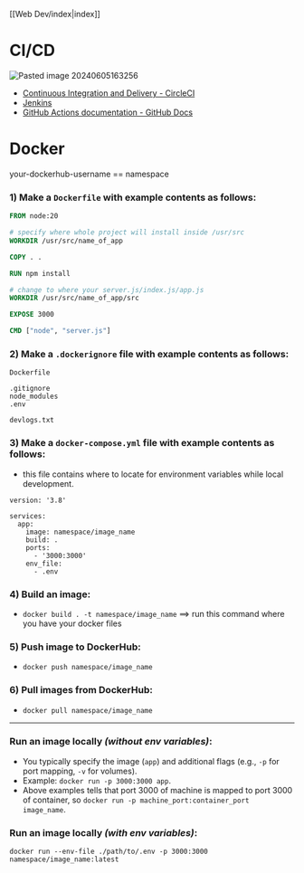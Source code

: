 [[Web Dev/index|index]]

# CI/CD
![Pasted image 20240605163256](https://github.com/user-attachments/assets/1e09275d-e460-446c-8854-5a09d4e91d93)

- [Continuous Integration and Delivery - CircleCI](https://circleci.com/)
- [Jenkins](https://www.jenkins.io/)
- [GitHub Actions documentation - GitHub Docs](https://docs.github.com/en/actions)

# Docker
your-dockerhub-username == namespace

### 1) Make a `Dockerfile` with example contents as follows:
```Dockerfile
FROM node:20

# specify where whole project will install inside /usr/src
WORKDIR /usr/src/name_of_app 

COPY . .

RUN npm install

# change to where your server.js/index.js/app.js
WORKDIR /usr/src/name_of_app/src

EXPOSE 3000

CMD ["node", "server.js"]
```
### 2) Make a `.dockerignore` file with example contents as follows:
```.dockerignore
Dockerfile

.gitignore
node_modules
.env 

devlogs.txt
```
### 3) Make a `docker-compose.yml` file with example contents as follows:
- this file contains where to locate for environment variables while local development.
```YML
version: '3.8'

services:
  app:
    image: namespace/image_name
    build: .
    ports:
      - '3000:3000'
    env_file:
      - .env
```
### 4) Build an image:
- `docker build . -t namespace/image_name` ==> run this command where you have your docker files
### 5) Push image to DockerHub:
- `docker push namespace/image_name`
### 6) Pull images from DockerHub:
- `docker pull namespace/image_name`

---
### Run an image locally *(without env variables)*:
- You typically specify the image (`app`) and additional flags (e.g., `-p` for port mapping, `-v` for volumes).
- Example: `docker run -p 3000:3000 app`.
- Above examples tells that port 3000 of machine is mapped to port 3000 of container, so `docker run -p machine_port:container_port image_name`.
### Run an image locally *(with env variables)*:
`docker run --env-file ./path/to/.env -p 3000:3000 namespace/image_name:latest`